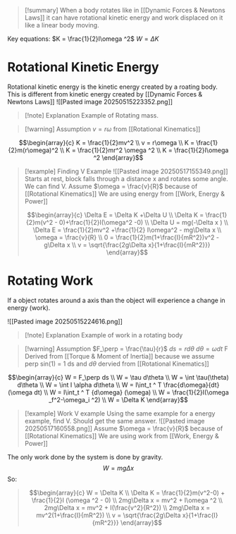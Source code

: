 
>[!summary]
When a body rotates like in [[Dynamic Forces & Newtons Laws]] it can have rotational kinetic energy and work displaced on it like a linear body moving.
>
Key equations:
$K = \frac{1}{2}I\omega ^2$
$W = \Delta K$

# Rotational Kinetic Energy
Rotational kinetic energy is the kinetic energy created by a roating body. 
This is different from kinetic energy created by [[Dynamic Forces & Newtons Laws]]
![[Pasted image 20250515223352.png]]
>[!note] Explanation
Example of Rotating mass.

>[!warning] Assumption 
$v = r\omega$ from [[Rotational Kinematics]]

$$\begin{array}{c}
K = \frac{1}{2}mv^2 \\ 
v = r\omega \\ 
K = \frac{1}{2}m(r\omega)^2 \\ 
K = \frac{1}{2}mr^2 \omega ^2 \\
K = \frac{1}{2}I\omega ^2 
\end{array}$$
>[!example] Finding V Example
![[Pasted image 20250517155349.png]]
Starts at rest, block falls through a distance x and rotates some angle. We can find V.
Assume $\omega = \frac{v}{R}$ because of [[Rotational Kinematics]]
We are using energy from [[Work, Energy & Power]]
>
>$$\begin{array}{c}
\Delta E = \Delta K +\Delta U \\ 
\Delta K = \frac{1}{2}m(v^2 - 0)+\frac{1}{2}I(\omega^2 -0) \\ 
\Delta U = mg(-\Delta x ) \\ 
\Delta E = \frac{1}{2}mv^2 +\frac{1}{2} I\omega^2 - mg\Delta x \\ 
\omega = \frac{v}{R} \\
0 = \frac{1}{2}m(1+\frac{I}{mR^2})v^2 - g\Delta x \\ 
v = \sqrt{\frac{2g\Delta x}{1+\frac{I}{mR^2}}}
\end{array}$$

# Rotating Work
If a object rotates around a axis than the object will experience a change in energy (work).  

![[Pasted image 20250515224616.png]]
>[!note] Explanation
Example of work in a rotating body

>[!warning] Assumption
$F_\perp = \frac{\tau}{r}$
$ds = rd\theta$ 
> $d\theta = \omega dt$ 
>F Derived from [[Torque & Moment of Inertia]] because we assume perp sin(1) = 1
ds  and $d\theta$ dervied from [[Rotational Kinematics]]


$$\begin{array}{c}
W = F_\perp ds \\ 
W = \tau d\theta \\ 
W  = \int \tau(\theta) d\theta \\ 
W = \int I \alpha d\theta \\ 
W = I\int_t ^ T \frac{d\omega}{dt} (\omega dt)  \\ 
W = I\int_t ^ T {d\omega} (\omega)  \\
W = \frac{1}{2}I(\omega _f^2-\omega_i ^2) \\ 
W = \Delta K
\end{array}$$


>[!example] Work V example 
Using the same example for a energy example, find V. Should get the same answer.
![[Pasted image 20250517160558.png]]
Assume $\omega = \frac{v}{R}$ because of [[Rotational Kinematics]]
We are using work from [[Work, Energy & Power]]
>
>
The only work done by the system is done by gravity.
$$W = mg\Delta x$$ So:
>$$\begin{array}{c}
W = \Delta K \\ 
\Delta K = \frac{1}{2}m(v^2-0) + \frac{1}{2}I (\omega ^2 - 0) \\ 
2mg\Delta x = mv^2 + I\omega ^2 \\ 
2mg\Delta x = mv^2 + I(\frac{v^2}{R^2}) \\ 
2mg\Delta x = mv^2(1+\frac{I}{mR^2}) \\ 
v = \sqrt{\frac{2g\Delta x}{1+\frac{I}{mR^2}}}
\end{array}$$

